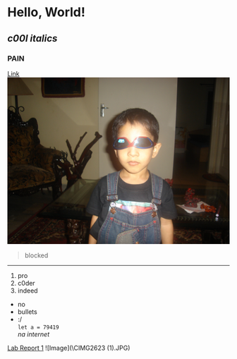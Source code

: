 # Hello, World! 
## *c00l italics* 
### **PAIN**  
[Link](https://youtu.be/LKsgDcckur0) 
![Image](/DSC01276.JPG) 
> blocked 
---
1. pro  
2. c0der 
3. indeed 
- no 
- bullets 
- :/ \
`let a = 79419` \
*na internet*

[Lab Report 1](https://<yash-lol>.github.io/lab-report-1-week-2.md/lab-report-1-week-2.html)
![Image](\CIMG2623 (1).JPG)